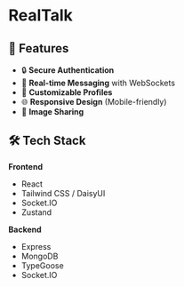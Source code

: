 # RealTalk

## 🚀 Features

- 🔒 **Secure Authentication**
- 💬 **Real-time Messaging** with WebSockets
- 🎨 **Customizable Profiles**
- 🌐 **Responsive Design** (Mobile-friendly)
- 📸 **Image Sharing**

## 🛠️ Tech Stack

**Frontend**  
- React 
- Tailwind CSS / DaisyUI
- Socket.IO  
- Zustand 

**Backend**  
- Express  
- MongoDB
- TypeGoose  
- Socket.IO  